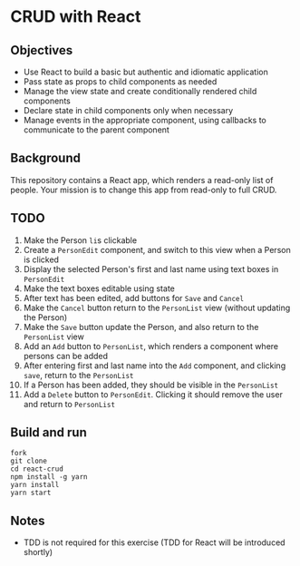 # CRUD with React

## Objectives

- Use React to build a basic but authentic and idiomatic application
- Pass state as props to child components as needed
- Manage the view state and create conditionally rendered child components
- Declare state in child components only when necessary
- Manage events in the appropriate component, using callbacks to communicate to the parent component

## Background

This repository contains a React app, which renders a read-only list of people. Your mission is to change this app from read-only to full CRUD.

## TODO

1. Make the Person `li`s clickable
1. Create a `PersonEdit` component, and switch to this view when a Person is clicked
1. Display the selected Person's first and last name using text boxes in `PersonEdit`
1. Make the text boxes editable using state
1. After text has been edited, add buttons for `Save` and `Cancel`
1. Make the `Cancel` button return to the `PersonList` view (without updating the Person)
1. Make the `Save` button update the Person, and also return to the `PersonList` view
1. Add an `Add` button to `PersonList`, which renders a component where persons can be added
1. After entering first and last name into the `Add` component, and clicking `save`, return to the `PersonList`
1. If a Person has been added, they should be visible in the `PersonList`
1. Add a `Delete` button to `PersonEdit`. Clicking it should remove the user and return to `PersonList`

## Build and run

```
fork
git clone
cd react-crud
npm install -g yarn
yarn install
yarn start
```

## Notes

- TDD is not required for this exercise (TDD for React will be introduced shortly)
 